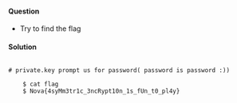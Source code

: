 #### Question
 * Try to find the flag

#### Solution
 ``` $ openssl rsautl -decrypt -inkey private.key -in encrypted.bin -out flag

 # private.key prompt us for password( password is password :))

     $ cat flag
     $ Nova{4syMm3tr1c_3ncRypt10n_1s_fUn_t0_pl4y}
 ```
